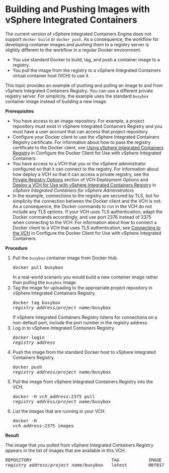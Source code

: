 # Building and Pushing Images with vSphere Integrated Containers

The current version of vSphere Integrated Containers Engine does not support `docker build` or `docker push`. As a consequence, the workflow for developing container images and pushing them to a registry server is slightly different to the workflow in a regular Docker environment.

- You use standard Docker to build, tag, and push a container image to a registry. 
- You pull the image from the registry to a vSphere Integrated Containers virtual container host (VCH) to use it.

This topic provides an example of pushing and pulling an image to and from vSphere Integrated Containers Registry. You can use a different private registry server. For simplicity, the example uses the standard `busybox` container image instead of building a new image. 

**Prerequisites**
- You have access to an image repository. For example, a project repository must exist in vSphere Integrated Containers Registry and you must have a user account that can access that project repository.
- Configure your Docker client to use the vSphere Integrated Containers Registry certificate. For information about how to pass the registry certificate to the Docker client, see [Using vSphere Integrated Containers Registry](configure_docker_client.md#registry) in Configure the Docker Client for Use with vSphere Integrated Containers.
- You have access to a VCH that you or the vSphere administrator configured so that it can connect to the registry. For information about how deploy a VCH so that it can access a private registry, see the [Private Registry Options](../vic_vsphere_admin/vch_installer_options.md#registry) section of VCH Deployment Options and [Deploy a VCH for Use with vSphere Integrated Containers Registry](../vic_vsphere_admin/deploy_vch_registry.md) in *vSphere Integrated Containers for vSphere Administrators*
- In the example, connections to the registry are secured by TLS, but for simplicity the connection between the Docker client and the VCH is not. As a consequence, the Docker commands to run in the VCH do not include any TLS options. If your VCH uses TLS authentication, adapt the Docker commands accordingly, and use port 2376 instead of 2375 when connecting to the VCH. For information about how to connect a Docker client to a VCH that uses TLS authentication, see [Connecting to the VCH](configure_docker_client.md#connectvch) in Configure the Docker Client for Use with vSphere Integrated Containers.  

**Procedure**

1. Pull the `busybox` container image from Docker Hub.<pre>docker pull busybox</pre>In a real-world scenario you would build a new container image rather than pulling the `busybox` image.
2. Tag the image for uploading to the appropriate project repository in vSphere Integrated Containers Registry.<pre>docker tag busybox <i>registry_address</i>/<i>project_name</i>/busybox</pre>If vSphere Integrated Containers Registry listens for connections on a non-default port, include the port number in the registry address.
3. Log in to vSphere Integrated Containers Registry.<pre>docker login <i>registry_address</i></pre>
3. Push the image from the standard Docker host to vSphere Integrated Containers Registry.<pre>docker push <i>registry_address</i>/<i>project_name</i>/busybox</pre>
5. Pull the image from vSphere Integrated Containers Registry into the VCH.<pre>docker -H <i>vch_address</i>:2375 pull <i>registry_address</i>/<i>project_name</i>/busybox</pre>
6. List the images that are running in your VCH.<pre>docker -H <i>vch_address</i>:2375 images</pre>

**Result**

The image that you pulled from vSphere Integrated Containers Registry appears in the list of images that are available in this VCH.
<pre>
REPOSITORY                              TAG           IMAGE ID            
<i>registry_address</i>/<i>project_name</i>/busybox   latest        00f017a8c2a6</pre>

